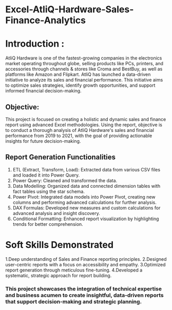 # Excel-AtliQ-Hardware-Sales-Finance-Analytics

# Introduction : 
AtliQ Hardware is one of the fastest-growing companies in the electronics market operating throughout globe, selling products like PCs, printers, and accessories through channels & stores like Croma and BestBuy, as well as platforms like Amazon and Flipkart.
AtliQ has launched a data-driven initiative to analyze its sales and financial performance. This initiative aims to optimize sales strategies, identify growth opportunities, and support informed financial decision-making.
## Objective:
This project is focused on creating a holistic and dynamic sales and finance report using advanced Excel methodologies. Using the report, objective is to conduct a thorough analysis of AtliQ Hardware's sales and financial performance from 2019 to 2021, with the goal of providing actionable insights for future decision-making.
## Report Generation Functionalities
1.	ETL (Extract, Transform, Load): Extracted data from various CSV files and loaded it into Power Query.
2.	Power Query: Cleaned and transformed the data.
3.	Data Modelling: Organized data and connected dimension tables with fact tables using the star schema.
4.	Power Pivot: Integrated data models into Power Pivot, creating new columns and performing advanced calculations for further analysis.
5.	DAX Formulas: Developed new measures and custom calculations for advanced analysis and insight discovery.
6.	Conditional Formatting: Enhanced report visualization by highlighting trends for better comprehension.
# Soft Skills Demonstrated
1.Deep understanding of Sales and Finance reporting principles.
2.Designed user-centric reports with a focus on accessibility and empathy.
3.Optimized report generation through meticulous fine-tuning.
4.Developed a systematic, strategic approach for report building.

### This project showcases the integration of technical expertise and business acumen to create insightful, data-driven reports that support decision-making and strategic planning.
